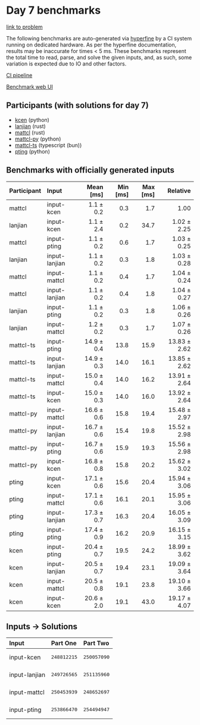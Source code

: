 # Day 7 benchmarks

[link to problem](https://adventofcode.com/2023/day/7)

The following benchmarks are auto-generated via
[hyperfine](https://github.com/sharkdp/hyperfine) by a CI system running on
dedicated hardware. As per the hyperfine documentation, results may be
inaccurate for times < 5 ms. These benchmarks represent the total time to read,
parse, and solve the given inputs, and, as such, some variation is expected due
to IO and other factors.

[CI pipeline](http://ci.papercode.net:8080/teams/main/pipelines/aoc2023)

[Benchmark web UI](https://aoc.ancalagon.black)


## Participants (with solutions for day 7)

- [kcen](https://github.com/kcen/aoc2023) (python)
- [lanjian](https://github.com/lanjian/aoc-2023) (rust)
- [mattcl](https://github.com/mattcl/aoc2023) (rust)
- [mattcl-py](https://github.com/mattcl/aoc2023-py) (python)
- [mattcl-ts](https://github.com/mattcl/aoc2023-js) (typescript (bun))
- [pting](https://github.com/pting/aoc2023) (python)


## Benchmarks with officially generated inputs

| Participant | Input | Mean [ms] | Min [ms] | Max [ms] | Relative |
|:---|:---|---:|---:|---:|---:|
| mattcl | input-kcen | 1.1 ± 0.2 | 0.3 | 1.7 | 1.00 |
| lanjian | input-kcen | 1.1 ± 2.4 | 0.2 | 34.7 | 1.02 ± 2.25 |
| mattcl | input-pting | 1.1 ± 0.2 | 0.6 | 1.7 | 1.03 ± 0.25 |
| lanjian | input-lanjian | 1.1 ± 0.2 | 0.3 | 1.8 | 1.03 ± 0.28 |
| mattcl | input-mattcl | 1.1 ± 0.2 | 0.4 | 1.7 | 1.04 ± 0.24 |
| mattcl | input-lanjian | 1.1 ± 0.2 | 0.4 | 1.8 | 1.04 ± 0.27 |
| lanjian | input-pting | 1.1 ± 0.2 | 0.3 | 1.8 | 1.06 ± 0.26 |
| lanjian | input-mattcl | 1.2 ± 0.2 | 0.3 | 1.7 | 1.07 ± 0.26 |
| mattcl-ts | input-pting | 14.9 ± 0.4 | 13.8 | 15.9 | 13.83 ± 2.62 |
| mattcl-ts | input-lanjian | 14.9 ± 0.3 | 14.0 | 16.1 | 13.85 ± 2.62 |
| mattcl-ts | input-mattcl | 15.0 ± 0.4 | 14.0 | 16.2 | 13.91 ± 2.64 |
| mattcl-ts | input-kcen | 15.0 ± 0.3 | 14.0 | 16.0 | 13.92 ± 2.64 |
| mattcl-py | input-mattcl | 16.6 ± 0.6 | 15.8 | 19.4 | 15.48 ± 2.97 |
| mattcl-py | input-lanjian | 16.7 ± 0.6 | 15.4 | 19.8 | 15.52 ± 2.98 |
| mattcl-py | input-pting | 16.7 ± 0.6 | 15.9 | 19.3 | 15.56 ± 2.98 |
| mattcl-py | input-kcen | 16.8 ± 0.8 | 15.8 | 20.2 | 15.62 ± 3.02 |
| pting | input-kcen | 17.1 ± 0.6 | 15.6 | 20.4 | 15.94 ± 3.06 |
| pting | input-mattcl | 17.1 ± 0.6 | 16.1 | 20.1 | 15.95 ± 3.06 |
| pting | input-lanjian | 17.3 ± 0.7 | 16.3 | 20.4 | 16.05 ± 3.09 |
| pting | input-pting | 17.4 ± 0.9 | 16.2 | 20.9 | 16.15 ± 3.15 |
| kcen | input-pting | 20.4 ± 0.7 | 19.5 | 24.2 | 18.99 ± 3.62 |
| kcen | input-lanjian | 20.5 ± 0.7 | 19.4 | 23.1 | 19.09 ± 3.64 |
| kcen | input-mattcl | 20.5 ± 0.8 | 19.1 | 23.8 | 19.10 ± 3.66 |
| kcen | input-kcen | 20.6 ± 2.0 | 19.1 | 43.0 | 19.17 ± 4.07 |


## Inputs -> Solutions

| Input | Part One | Part Two |
|:---|:---|:---|
|input-kcen|<pre>248812215</pre>|<pre>250057090</pre>|
|input-lanjian|<pre>249726565</pre>|<pre>251135960</pre>|
|input-mattcl|<pre>250453939</pre>|<pre>248652697</pre>|
|input-pting|<pre>253866470</pre>|<pre>254494947</pre>|